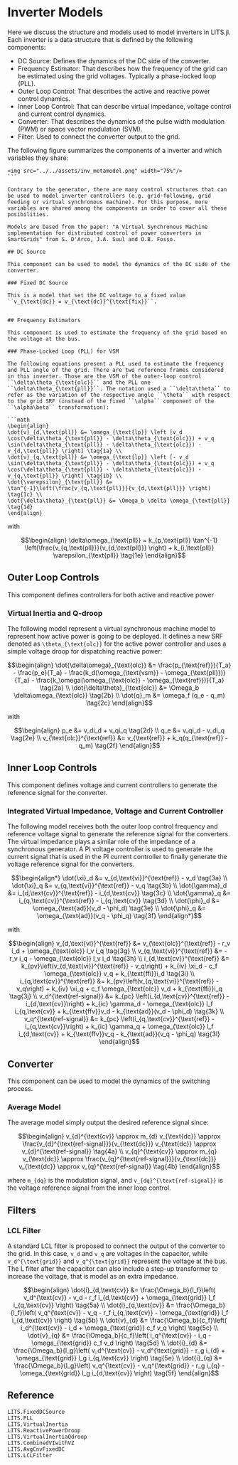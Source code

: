 # Inverter Models

Here we discuss the structure and models used to model inverters in LITS.jl. Each inverter is a data structure that is defined by the following components:

- DC Source: Defines the dynamics of the DC side of the converter.
- Frequency Estimator: That describes how the frequency of the grid can be estimated using the grid voltages. Typically a phase-locked loop (PLL).
- Outer Loop Control: That describes the active and reactive power control dynamics.
- Inner Loop Control: That can describe virtual impedance, voltage control and current control dynamics.
- Converter: That describes the dynamics of the pulse width modulation (PWM) or space vector modulation (SVM).
- Filter: Used to connect the converter output to the grid.

The following figure summarizes the components of a inverter and which variables they share:

```@raw html
<img src="../../assets/inv_metamodel.png" width="75%"/>
``` ⠀

Contrary to the generator, there are many control structures that can be used to model inverter controllers (e.g. grid-following, grid feeding or virtual synchronous machine). For this purpose, more variables are shared among the components in order to cover all these posibilities.

Models are based from the paper: "A Virtual Synchronous Machine implementation for distributed control of power converters in SmartGrids" from S. D'Arco, J.A. Suul and O.B. Fosso.

## DC Source

This component can be used to model the dynamics of the DC side of the converter.

### Fixed DC Source

This is a model that set the DC voltage to a fixed value ``v_{\text{dc}} = v_{\text{dc}}^{\text{fix}}``.


## Frequency Estimators

This component is used to estimate the frequency of the grid based on the voltage at the bus.

### Phase-Locked Loop (PLL) for VSM

The following equations present a PLL used to estimate the frequency and PLL angle of the grid. There are two reference frames considered in this inverter. Those are the VSM of the outer-loop control ``\delta\theta_{\text{olc}}`` and the PLL one ``\delta\theta_{\text{pll}}``. The notation used a ``\delta\theta`` to refer as the variation of the respective angle ``\theta`` with respect to the grid SRF (instead of the fixed ``\alpha`` component of the ``\alpha\beta`` transformation):

```math
\begin{align}
\dot{v}_{d,\text{pll}} &= \omega_{\text{lp}} \left [v_d \cos(\delta\theta_{\text{pll}} - \delta\theta_{\text{olc}}) + v_q \sin(\delta\theta_{\text{pll}} - \delta\theta_{\text{olc}}) - v_{d,\text{pll}} \right] \tag{1a} \\
\dot{v}_{q,\text{pll}} &= \omega_{\text{lp}} \left [- v_d \sin(\delta\theta_{\text{pll}} - \delta\theta_{\text{olc}}) + v_q \cos(\delta\theta_{\text{pll}} - \delta\theta_{\text{olc}}) - v_{q,\text{pll}} \right] \tag{1b} \\
\dot{\varepsilon}_{\text{pll}} &= \tan^{-1}\left(\frac{v_{q,\text{pll}}}{v_{d,\text{pll}}} \right) \tag{1c} \\
\dot{\delta\theta}_{\text{pll}} &= \Omega_b \delta \omega_{\text{pll}} \tag{1d}
\end{align}
```

with

```math
\begin{align}
\delta\omega_{\text{pll}} = k_{p,\text{pll}} \tan^{-1} \left(\frac{v_{q,\text{pll}}}{v_{d,\text{pll}}} \right) + k_{i,\text{pll}} \varepsilon_{\text{pll}} \tag{1e}
\end{align}
```

## Outer Loop Controls

This component defines controllers for both active and reactive power

### Virtual Inertia and Q-droop

The following model represent a virtual synchronous machine model to represent how active power is going to be deployed. It defines a new SRF denoted as ``\theta_{\text{olc}}`` for the active power controller and uses a simple voltage droop for dispatching reactive power:

```math
\begin{align}
    \dot{\delta\omega}_{\text{olc}} &= \frac{p_{\text{ref}}}{T_a} - \frac{p_e}{T_a} - \frac{k_d(\omega_{\text{vsm}} - \omega_{\text{pll}})}{T_a} - \frac{k_\omega(\omega_{\text{olc}} - \omega_{\text{ref}})}{T_a} \tag{2a} \\
    \dot{\delta\theta}_{\text{olc}} &= \Omega_b \delta\omega_{\text{olc}} \tag{2b} \\
    \dot{q}_m &= \omega_f (q_e - q_m) \tag{2c}
\end{align}
```

with

```math
\begin{align}
    p_e &= v_di_d + v_qi_q \tag{2d} \\
    q_e &= v_qi_d - v_di_q \tag{2e} \\
    v_{\text{olc}}^{\text{ref}} &= v_{\text{ref}} + k_q(q_{\text{ref}} - q_m) \tag{2f}
\end{align}
```

## Inner Loop Controls

This component defines voltage and current controllers to generate the reference signal for the converter.

### Integrated Virtual Impedance, Voltage and Current Controller

The following model receives both the outer loop control frequency and reference voltage signal to generate the reference signal for the converters. The virtual impedance plays a similar role of the impedance of a synchronous generator. A PI voltage controller is used to generate the current signal that is used in the PI current controller to finally generate the voltage reference signal for the converters.

```math
\begin{align*}
    \dot{\xi}_d &= v_{d,\text{vi}}^{\text{ref}} - v_d \tag{3a} \\
    \dot{\xi}_q &= v_{q,\text{vi}}^{\text{ref}} - v_q \tag{3b} \\
    \dot{\gamma}_d &= i_{d,\text{cv}}^{\text{ref}} - i_{d,\text{cv}} \tag{3c} \\
    \dot{\gamma}_q &= i_{q,\text{cv}}^{\text{ref}} - i_{q,\text{cv}} \tag{3d} \\
    \dot{\phi}_d &= \omega_{\text{ad}}(v_d - \phi_d) \tag{3e} \\
    \dot{\phi}_q &= \omega_{\text{ad}}(v_q - \phi_q) \tag{3f}
\end{align*}
```

with

```math
\begin{align}
    v_{d,\text{vi}}^{\text{ref}} &= v_{\text{olc}}^{\text{ref}} - r_v i_d + \omega_{\text{olc}} l_v i_q \tag{3g} \\
    v_{q,\text{vi}}^{\text{ref}} &= - r_v i_q - \omega_{\text{olc}} l_v i_d \tag{3h} \\
    i_{d,\text{cv}}^{\text{ref}} &= k_{pv}\left(v_{d,\text{vi}}^{\text{ref}} - v_q\right) + k_{iv} \xi_d - c_f \omega_{\text{olc}} v_q + k_{\text{ffi}}i_d \tag{3i} \\
    i_{q,\text{cv}}^{\text{ref}} &= k_{pv}\left(v_{q,\text{vi}}^{\text{ref}} - v_q\right) + k_{iv} \xi_q + c_f \omega_{\text{olc}} v_d + k_{\text{ffi}}i_q \tag{3j} \\
    v_d^{\text{ref-signal}} &= k_{pc} \left(i_{d,\text{cv}}^{\text{ref}} - i_{d,\text{cv}}\right) + k_{ic} \gamma_d - \omega_{\text{olc}} l_f i_{q,\text{cv}} + k_{\text{ffv}}v_d - k_{\text{ad}}(v_d - \phi_d) \tag{3k} \\
    v_q^{\text{ref-signal}} &= k_{pc} \left(i_{q,\text{cv}}^{\text{ref}} - i_{q,\text{cv}}\right) + k_{ic} \gamma_q + \omega_{\text{olc}} l_f i_{d,\text{cv}} + k_{\text{ffv}}v_q - k_{\text{ad}}(v_q - \phi_q) \tag{3l}
\end{align}
```

## Converter

This component can be used to model the dynamics of the switching process.

### Average Model

The average model simply output the desired reference signal since:

```math
\begin{align}
v_{d}^{\text{cv}} \approx m_{d} v_{\text{dc}} \approx \frac{v_{d}^{\text{ref-signal}}}{v_{\text{dc}}} v_{\text{dc}} \approx v_{d}^{\text{ref-signal}} \tag{4a} \\
v_{q}^{\text{cv}} \approx m_{q} v_{\text{dc}} \approx \frac{v_{q}^{\text{ref-signal}}}{v_{\text{dc}}} v_{\text{dc}} \approx v_{q}^{\text{ref-signal}} \tag{4b}
\end{align}
```

where ``m_{dq}`` is the modulation signal, and ``v_{dq}^{\text{ref-signal}}`` is the voltage reference signal from the inner loop control.

## Filters

### LCL Filter

A standard LCL filter is proposed to connect the output of the converter to the grid. In this case, ``v_d`` and ``v_q`` are voltages in the capacitor, while ``v_d^{\text{grid}}`` and ``v_q^{\text{grid}}`` represent the voltage at the bus. The L filter after the capacitor can also include a step-up transformer to increase the voltage, that is model as an extra impedance.


```math
\begin{align}
    \dot{i}_{d,\text{cv}} &= \frac{\Omega_b}{l_f}\left( v_d^{\text{cv}} - v_d  - r_f i_{d,\text{cv}} + \omega_{\text{grid}} l_f i_{q,\text{cv}} \right) \tag{5a} \\
    \dot{i}_{q,\text{cv}} &= \frac{\Omega_b}{l_f}\left( v_q^{\text{cv}} - v_q  - r_f i_{q,\text{cv}} - \omega_{\text{grid}} l_f i_{d,\text{cv}} \right) \tag{5b} \\
    \dot{v}_{d} &=  \frac{\Omega_b}{c_f}\left( i_d^{\text{cv}} - i_d + \omega_{\text{grid}} c_f v_q \right) \tag{5c} \\
    \dot{v}_{q} &=  \frac{\Omega_b}{c_f}\left( i_q^{\text{cv}} - i_q - \omega_{\text{grid}} c_f v_d \right) \tag{5d} \\
    \dot{i}_{d} &= \frac{\Omega_b}{l_g}\left( v_d^{\text{cv}} - v_d^{\text{grid}} - r_g i_{d} + \omega_{\text{grid}} l_g i_{q,\text{cv}} \right) \tag{5e} \\
    \dot{i}_{q} &= \frac{\Omega_b}{l_g}\left( v_q^{\text{cv}} - v_q^{\text{grid}} - r_g i_{q} - \omega_{\text{grid}} l_g i_{d,\text{cv}} \right) \tag{5f}
\end{align}
```

## Reference

```@docs
LITS.FixedDCSource
LITS.PLL
LITS.VirtualInertia
LITS.ReactivePowerDroop
LITS.VirtualInertiaQdroop
LITS.CombinedVIwithVZ
LITS.AvgCnvFixedDC
LITS.LCLFilter
```
